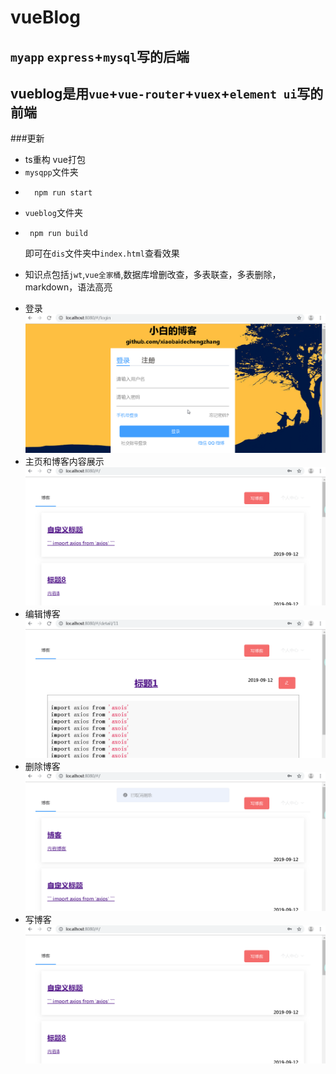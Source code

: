 # vueBlog
## `myapp` `express`+`mysql`写的后端
## vueblog是用`vue`+`vue-router`+`vuex`+`element ui`写的前端
###更新
- ts重构 vue打包
- `mysqpp`文件夹 
-       npm run start 
- `vueblog`文件夹
 -      npm run build 
    即可在`dis`文件夹中`index.html`查看效果
* 知识点包括`jwt`,`vue全家桶`,数据库增删改查，多表联查，多表删除，markdown，语法高亮
- 登录
![login](https://github.com/xiaobaidechengzhang/vueBlog/blob/master/vueblog/src/assets/login.gif)
- 主页和博客内容展示
![detail](https://github.com/xiaobaidechengzhang/vueBlog/blob/master/vueblog/src/assets/detail.gif)
- 编辑博客
![edit](https://github.com/xiaobaidechengzhang/vueBlog/blob/master/vueblog/src/assets/edit.gif)
- 删除博客
![delete](https://github.com/xiaobaidechengzhang/vueBlog/blob/master/vueblog/src/assets/delete.gif)
- 写博客
![wArticle](https://github.com/xiaobaidechengzhang/vueBlog/blob/master/vueblog/src/assets/writeBlog.gif)
